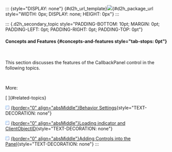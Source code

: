 ::: {style="DISPLAY: none"}
[](ms-xhelp:///?Id=d2h_url_template){#d2h_url_template}![](!package_url!){#d2h_package_url style="WIDTH: 0px; DISPLAY: none; HEIGHT: 0px"}
:::

::: {.d2h_secondary_topic style="PADDING-BOTTOM: 10pt; MARGIN: 0pt; PADDING-LEFT: 0pt; PADDING-RIGHT: 0pt; PADDING-TOP: 0pt"}
#### Concepts and Features {#concepts-and-features style="tab-stops: 0pt"}

 

This section discusses the features of the CallbackPanel control in the following topics.

 

More:

[ ]{#related-topics}

[![](button.gif){border="0" align="absMiddle"}Behavior Settings](ms-xhelp:///?Id=4a6bf9f9-fdd2-41aa-b590-544c775b522b){style="TEXT-DECORATION: none"}

[![](button.gif){border="0" align="absMiddle"}Loading indicator and ClientObjectID](ms-xhelp:///?Id=14d24bea-f43d-438d-ba11-b0202aab1795){style="TEXT-DECORATION: none"}

[![](button.gif){border="0" align="absMiddle"}Adding Controls into the Panel](ms-xhelp:///?Id=e55828c0-2762-435d-ba1e-7180702741ec){style="TEXT-DECORATION: none"}
:::
